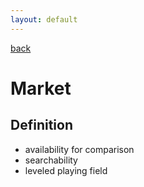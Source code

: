```yaml
---
layout: default
---
```

[back](./)

# Market

## Definition

- availability for comparison
- searchability
- leveled playing field